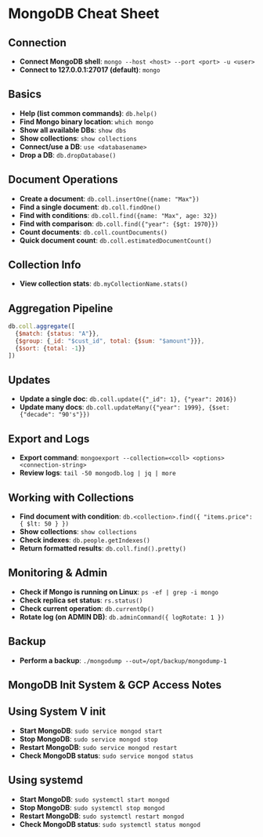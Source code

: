 # MongoDB Cheat Sheet

## Connection

- **Connect MongoDB shell**: `mongo --host <host> --port <port> -u <user>`
- **Connect to 127.0.0.1:27017 (default)**: `mongo`

## Basics

- **Help (list common commands)**: `db.help()`
- **Find Mongo binary location**: `which mongo`
- **Show all available DBs**: `show dbs`
- **Show collections**: `show collections`
- **Connect/use a DB**: `use <databasename>`
- **Drop a DB**: `db.dropDatabase()`

## Document Operations

- **Create a document**: `db.coll.insertOne({name: "Max"})`
- **Find a single document**: `db.coll.findOne()`
- **Find with conditions**: `db.coll.find({name: "Max", age: 32})`
- **Find with comparison**: `db.coll.find({"year": {$gt: 1970}})`
- **Count documents**: `db.coll.countDocuments()`
- **Quick document count**: `db.coll.estimatedDocumentCount()`

## Collection Info

- **View collection stats**: `db.myCollectionName.stats()`

## Aggregation Pipeline

```javascript
db.coll.aggregate([
  {$match: {status: "A"}},
  {$group: {_id: "$cust_id", total: {$sum: "$amount"}}},
  {$sort: {total: -1}}
])
```

## Updates

- **Update a single doc**: `db.coll.update({"_id": 1}, {"year": 2016})`
- **Update many docs**: `db.coll.updateMany({"year": 1999}, {$set: {"decade": "90's"}})`

## Export and Logs

- **Export command**: `mongoexport --collection=<coll> <options> <connection-string>`
- **Review logs**: `tail -50 mongodb.log | jq | more`

## Working with Collections

- **Find document with condition**: `db.<collection>.find({ "items.price": { $lt: 50 } })`
- **Show collections**: `show collections`
- **Check indexes**: `db.people.getIndexes()`
- **Return formatted results**: `db.coll.find().pretty()`

## Monitoring & Admin

- **Check if Mongo is running on Linux**: `ps -ef | grep -i mongo`
- **Check replica set status**: `rs.status()`
- **Check current operation**: `db.currentOp()`
- **Rotate log (on ADMIN DB)**: `db.adminCommand({ logRotate: 1 })`

## Backup

- **Perform a backup**: `./mongodump --out=/opt/backup/mongodump-1`

## MongoDB Init System & GCP Access Notes

## Using System V init

- **Start MongoDB**: `sudo service mongod start`
- **Stop MongoDB**: `sudo service mongod stop`
- **Restart MongoDB**: `sudo service mongod restart`
- **Check MongoDB status**: `sudo service mongod status`

## Using systemd

- **Start MongoDB**: `sudo systemctl start mongod`
- **Stop MongoDB**: `sudo systemctl stop mongod`
- **Restart MongoDB**: `sudo systemctl restart mongod`
- **Check MongoDB status**: `sudo systemctl status mongod`
